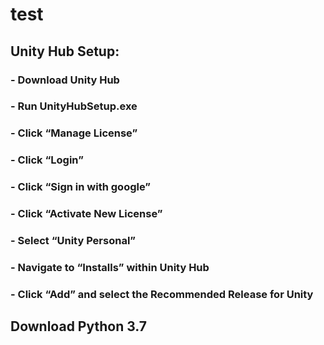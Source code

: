 # test

## Unity Hub Setup:

### - Download Unity Hub
### - Run UnityHubSetup.exe
### - Click “Manage License”
### - Click “Login”
### - Click “Sign in with google”
### - Click “Activate New License”
### - Select “Unity Personal”
### - Navigate to “Installs” within Unity Hub
### - Click “Add” and select the Recommended Release for Unity


## Download Python 3.7
